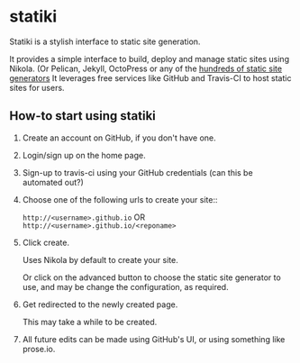 statiki
=======

Statiki is a stylish interface to static site generation.

It provides a simple interface to build, deploy and manage static
sites using Nikola. (Or Pelican, Jekyll, OctoPress or any of the
[hundreds of static site generators](http://staticsitegenerators.net/)
It leverages free services like GitHub and Travis-CI to host static
sites for users.


## How-to start using statiki ##

1. Create an account on GitHub, if you don't have one.
2. Login/sign up on the home page.
3. Sign-up to travis-ci using your GitHub credentials (can this be
   automated out?)
4. Choose one of the following urls to create your site::

    `http://<username>.github.io` OR `http://<username>.github.io/<reponame>`

5. Click create.

    Uses Nikola by default to create your site.

    Or click on the advanced button to choose the static site
    generator to use, and may be change the configuration, as
    required.

6. Get redirected to the newly created page.

    This may take a while to be created.

7. All future edits can be made using GitHub's UI, or using something like
   prose.io.
